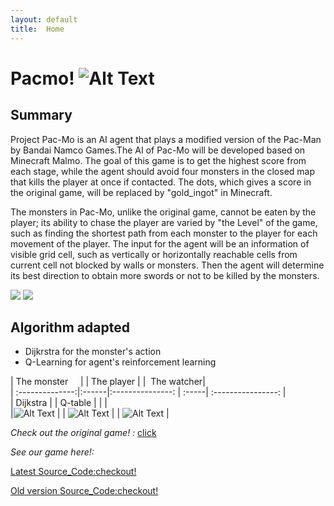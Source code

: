 ```yaml
---
layout: default
title:  Home
---
```


Pacmo! ![Alt Text](https://github.com/qdingqim/Pac-mo/raw/master/docs/decos/timg.gif) 
=========

Summary
---------

Project Pac-Mo is an AI agent that plays a modified version of the Pac-Man by Bandai Namco Games.The AI of Pac-Mo will be developed based on Minecraft Malmo. The goal of this game is to get the highest score from each stage, while the agent should avoid four monsters in the closed map that kills the player at once if contacted. The dots, which gives a score in the original game, will be replaced by "gold_ingot" in Minecraft. 

The monsters in Pac-Mo, unlike the original game, cannot be eaten by the player; its ability to chase the player are varied by "the Level" of the game, such as finding the shortest path from each monster to the player for each movement of the player. The input for the agent will be an information of visible grid cell, such as vertically or horizontally reachable cells from current cell not blocked by walls or monsters. Then the agent will determine its best direction to obtain more swords or not to be killed by the monsters.

<img src ="https://github.com/qdingqim/Pac-mo/raw/master/docs/decos/intro.png" />     <img src ="https://github.com/qdingqim/Pac-mo/raw/master/docs/decos/q_table.png" />  

Algorithm adapted
---------
- Dijkrstra for the monster's action
- Q-Learning for agent's reinforcement learning

| The monster     |       |  The player      |       |   The watcher|    
| :--------------:|:------|:---------------: | :-----|  :----------------:  |    
| Dijkstra        |       |   Q-table        |       |                   |     
|![Alt Text](https://github.com/qdingqim/Pac-mo/raw/master/docs//decos/monster.png)    |  | ![Alt Text](https://github.com/qdingqim/Pac-mo/raw/master/docs/decos/player.png)   |  |   ![Alt Text](https://github.com/qdingqim/Pac-mo/raw/master/docs//decos/watcher.png)    | 

_Check out the original game! :_ [click](https://www.google.com/search?q=pac+man&rlz=1C1CHZL_zh-CNUS736US736&oq=pac+man&aqs=chrome..69i57j0l5.2287j0j9&sourceid=chrome&ie=UTF-8#clb=clb)

_See our game here!:_


[Latest Source_Code:checkout!](https://github.com/qdingqim/Pac-mo/blob/master/pacmo1_6.py)

[Old version Source_Code:checkout!](https://github.com/qdingqim/Pac-mo)

